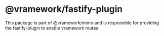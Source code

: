 # @vramework/fastify-plugin

This package is part of @vramework/mono and is responsible for providing the fastify-plugin to enable vramework routes

